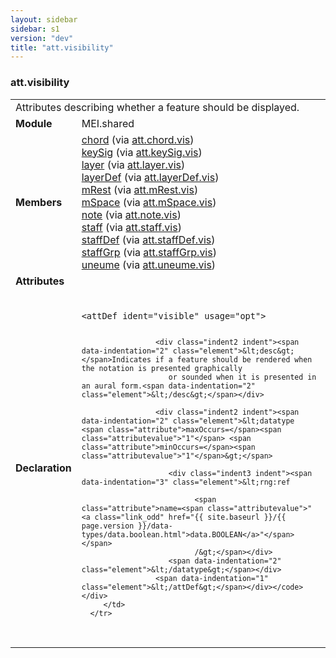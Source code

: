 ```yaml
---
layout: sidebar
sidebar: s1
version: "dev"
title: "att.visibility"
---
```

<div class="classSpec att">
   <h3 id="att.visibility">att.visibility</h3>
   <table class="wovenodd">
      <tr>
         <td colspan="2" class="wovenodd-col2">Attributes describing whether a feature should be displayed.</td>
      </tr>
      <tr>
         <td class="wovenodd-col1"><strong>Module</strong></td>
         <td class="wovenodd-col2">MEI.shared</td>
      </tr>
      <tr>
         <td class="wovenodd-col1"><strong>Members</strong></td>
         <td class="wovenodd-col2">
            <div class="parent">
               <div><a class="link_odd_elementSpec" href="{{ site.baseurl }}/{{ page.version }}/elements/chord.html">chord</a><span> (via <a class="link_odd_classSpec" href="{{ site.baseurl }}/{{ page.version }}/attribute-classes/att.chord.vis.html">att.chord.vis</a>)</span></div>
               <div><a class="link_odd_elementSpec" href="{{ site.baseurl }}/{{ page.version }}/elements/keysig.html">keySig</a><span> (via <a class="link_odd_classSpec" href="{{ site.baseurl }}/{{ page.version }}/attribute-classes/att.keysig.vis.html">att.keySig.vis</a>)</span></div>
               <div><a class="link_odd_elementSpec" href="{{ site.baseurl }}/{{ page.version }}/elements/layer.html">layer</a><span> (via <a class="link_odd_classSpec" href="{{ site.baseurl }}/{{ page.version }}/attribute-classes/att.layer.vis.html">att.layer.vis</a>)</span></div>
               <div><a class="link_odd_elementSpec" href="{{ site.baseurl }}/{{ page.version }}/elements/layerdef.html">layerDef</a><span> (via <a class="link_odd_classSpec" href="{{ site.baseurl }}/{{ page.version }}/attribute-classes/att.layerdef.vis.html">att.layerDef.vis</a>)</span></div>
               <div><a class="link_odd_elementSpec" href="{{ site.baseurl }}/{{ page.version }}/elements/mrest.html">mRest</a><span> (via <a class="link_odd_classSpec" href="{{ site.baseurl }}/{{ page.version }}/attribute-classes/att.mrest.vis.html">att.mRest.vis</a>)</span></div>
               <div><a class="link_odd_elementSpec" href="{{ site.baseurl }}/{{ page.version }}/elements/mspace.html">mSpace</a><span> (via <a class="link_odd_classSpec" href="{{ site.baseurl }}/{{ page.version }}/attribute-classes/att.mspace.vis.html">att.mSpace.vis</a>)</span></div>
               <div><a class="link_odd_elementSpec" href="{{ site.baseurl }}/{{ page.version }}/elements/note.html">note</a><span> (via <a class="link_odd_classSpec" href="{{ site.baseurl }}/{{ page.version }}/attribute-classes/att.note.vis.html">att.note.vis</a>)</span></div>
               <div><a class="link_odd_elementSpec" href="{{ site.baseurl }}/{{ page.version }}/elements/staff.html">staff</a><span> (via <a class="link_odd_classSpec" href="{{ site.baseurl }}/{{ page.version }}/attribute-classes/att.staff.vis.html">att.staff.vis</a>)</span></div>
               <div><a class="link_odd_elementSpec" href="{{ site.baseurl }}/{{ page.version }}/elements/staffdef.html">staffDef</a><span> (via <a class="link_odd_classSpec" href="{{ site.baseurl }}/{{ page.version }}/attribute-classes/att.staffdef.vis.html">att.staffDef.vis</a>)</span></div>
               <div><a class="link_odd_elementSpec" href="{{ site.baseurl }}/{{ page.version }}/elements/staffgrp.html">staffGrp</a><span> (via <a class="link_odd_classSpec" href="{{ site.baseurl }}/{{ page.version }}/attribute-classes/att.staffgrp.vis.html">att.staffGrp.vis</a>)</span></div>
               <div><a class="link_odd_elementSpec" href="{{ site.baseurl }}/{{ page.version }}/elements/uneume.html">uneume</a><span> (via <a class="link_odd_classSpec" href="{{ site.baseurl }}/{{ page.version }}/attribute-classes/att.uneume.vis.html">att.uneume.vis</a>)</span></div>
            </div>
         </td>
      </tr>
      <tr>
         <td class="wovenodd-col1"><strong>Attributes</strong></td>
         <td class="wovenodd-col2"></td>
      </tr>
      <tr>
         <td class="wovenodd-col1"><strong>Declaration</strong></td>
         <td class="wovenodd-col2">
            <div class="code" xml:space="preserve" data-lang="ODD"><code>
                  <div class="indent1 indent"><span data-indentation="1" class="element">&lt;attDef <span class="attribute">ident=</span><span class="attributevalue">"visible"</span> <span class="attribute">usage=</span><span class="attributevalue">"opt"</span>&gt;</span>
                     
                     <div class="indent2 indent"><span data-indentation="2" class="element">&lt;desc&gt;</span>Indicates if a feature should be rendered when the notation is presented graphically
                        or sounded when it is presented in an aural form.<span data-indentation="2" class="element">&lt;/desc&gt;</span></div>
                     
                     <div class="indent2 indent"><span data-indentation="2" class="element">&lt;datatype <span class="attribute">maxOccurs=</span><span class="attributevalue">"1"</span> <span class="attribute">minOccurs=</span><span class="attributevalue">"1"</span>&gt;</span>
                        
                        <div class="indent3 indent"><span data-indentation="3" class="element">&lt;rng:ref
                              
                              <span class="attribute">name=<span class="attributevalue">"<a class="link_odd" href="{{ site.baseurl }}/{{ page.version }}/data-types/data.boolean.html">data.BOOLEAN</a>"</span></span>
                              /&gt;</span></div>
                        <span data-indentation="2" class="element">&lt;/datatype&gt;</span></div>
                     <span data-indentation="1" class="element">&lt;/attDef&gt;</span></div></code></div>
         </td>
      </tr>
   </table>
</div>